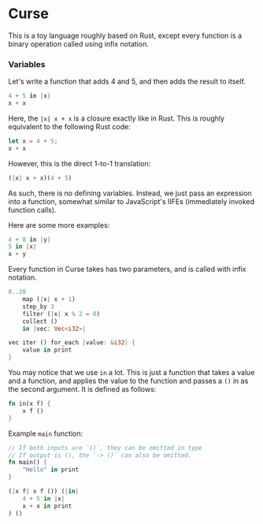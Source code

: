 # Curse

This is a toy language roughly based on Rust, except every function is a binary operation called using infix notation.

### Variables

Let's write a function that adds 4 and 5, and then adds the result to itself.

```rust
4 + 5 in |x|
x + x
```

Here, the `|x| x + x` is a closure exactly like in Rust.
This is roughly equivalent to the following Rust code:

```rust
let x = 4 + 5;
x + x
```

However, this is the direct 1-to-1 translation:

```rust
(|x| x + x)(4 + 5)
```

As such, there is no defining variables.
Instead, we just pass an expression into a function, somewhat similar to JavaScript's IIFEs (immediately invoked function calls).

Here are some more examples:
```rust
4 + 8 in |y|
5 in |x|
x + y
```

Every function in Curse takes has two parameters, and is called with infix notation.
```rust
0..20
    map (|x| x + 1)
    step_by 3
    filter (|x| x % 2 = 0)
    collect ()
    in |vec: Vec<i32>|

vec iter () for_each |value: &i32| {
    value in print
}
```

You may notice that we use `in` a lot.
This is just a function that takes a value and a function, and applies the value to the function and passes a `()` in as the second argument.
It is defined as follows:
```rust
fn in(x f) {
    x f ()
}
```

Example `main` function:
```rust
// If both inputs are `()`, they can be omitted in type
// If output is (), the `-> ()` can also be omitted.
fn main() {
    "Hello" in print
}
```

```rust
(|x f| x f ()) (|in| 
    4 + 5 in |x|
    x + x in print
) ()
```